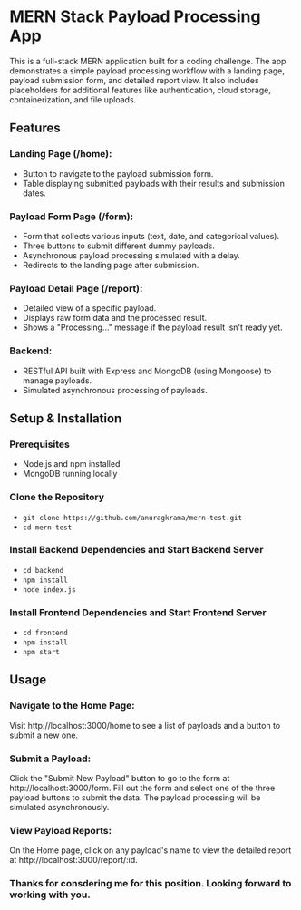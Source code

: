 # MERN Stack Payload Processing App

This is a full-stack MERN application built for a coding challenge. The app demonstrates a simple payload processing workflow with a landing page, payload submission form, and detailed report view. It also includes placeholders for additional features like authentication, cloud storage, containerization, and file uploads.

## Features

### Landing Page (/home):

- Button to navigate to the payload submission form.
- Table displaying submitted payloads with their results and submission dates.

### Payload Form Page (/form):

- Form that collects various inputs (text, date, and categorical values).
- Three buttons to submit different dummy payloads.
- Asynchronous payload processing simulated with a delay.
- Redirects to the landing page after submission.

### Payload Detail Page (/report):

- Detailed view of a specific payload.
- Displays raw form data and the processed result.
- Shows a "Processing..." message if the payload result isn't ready yet.

### Backend:

- RESTful API built with Express and MongoDB (using Mongoose) to manage payloads.
- Simulated asynchronous processing of payloads.

## Setup & Installation

### Prerequisites

- Node.js and npm installed
- MongoDB running locally

### Clone the Repository

- `git clone https://github.com/anuragkrama/mern-test.git`
- `cd mern-test`

### Install Backend Dependencies and Start Backend Server

- `cd backend`
- `npm install`
- `node index.js`

### Install Frontend Dependencies and Start Frontend Server

- `cd frontend`
- `npm install`
- `npm start`

## Usage

### Navigate to the Home Page:

Visit http://localhost:3000/home to see a list of payloads and a button to submit a new one.

### Submit a Payload:

Click the "Submit New Payload" button to go to the form at http://localhost:3000/form. Fill out the form and select one of the three payload buttons to submit the data. The payload processing will be simulated asynchronously.

### View Payload Reports:

On the Home page, click on any payload's name to view the detailed report at http://localhost:3000/report/:id.

### Thanks for consdering me for this position. Looking forward to working with you.
